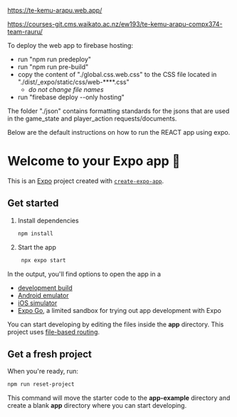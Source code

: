 https://te-kemu-arapu.web.app/

https://courses-git.cms.waikato.ac.nz/ew193/te-kemu-arapu-compx374-team-rauru/

To deploy the web app to firebase hosting:

- run "npm run predeploy"
- run "npm run pre-build"
- copy the content of "./global.css.web.css" to the CSS file located in "./dist/_expo/static/css/web-****.css"
   - *do not change file names*
- run "firebase deploy --only hosting"

The folder "./json" contains formatting standards for the jsons that are used in the game_state and player_action requests/documents.

Below are the default instructions on how to run the REACT app using expo.








# Welcome to your Expo app 👋

This is an [Expo](https://expo.dev) project created with [`create-expo-app`](https://www.npmjs.com/package/create-expo-app).

## Get started

1. Install dependencies

   ```bash
   npm install
   ```

2. Start the app

   ```bash
    npx expo start
   ```

In the output, you'll find options to open the app in a

- [development build](https://docs.expo.dev/develop/development-builds/introduction/)
- [Android emulator](https://docs.expo.dev/workflow/android-studio-emulator/)
- [iOS simulator](https://docs.expo.dev/workflow/ios-simulator/)
- [Expo Go](https://expo.dev/go), a limited sandbox for trying out app development with Expo

You can start developing by editing the files inside the **app** directory. This project uses [file-based routing](https://docs.expo.dev/router/introduction).

## Get a fresh project

When you're ready, run:

```bash
npm run reset-project
```

This command will move the starter code to the **app-example** directory and create a blank **app** directory where you can start developing.